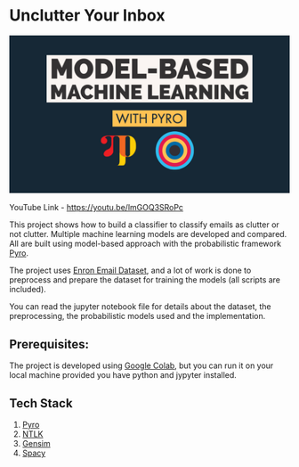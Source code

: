 # Unclutter Your Inbox

![YT](./YT.jpg)

YouTube Link - https://youtu.be/lmGOQ3SRoPc

This project shows how to build a classifier to classify emails as clutter or not clutter. Multiple machine learning models are developed and compared. All are built using model-based approach with the probabilistic framework [Pyro](https://pyro.ai/).

The project uses [Enron Email Dataset](http://www.cs.cmu.edu/~enron/), and a lot of work is done to preprocess and prepare the dataset for training the models (all scripts are included).

You can read the jupyter notebook file for details about the dataset, the preprocessing, the probabilistic models used and the implementation.

## Prerequisites:

The project is developed using [Google Colab](https://research.google.com/colaboratory/), but you can run it on your local machine provided you have python and jypyter installed.

## Tech Stack

1. [Pyro](https://pyro.ai/)
2. [NTLK](https://www.nltk.org/)
3. [Gensim](https://radimrehurek.com/gensim/)
4. [Spacy](https://spacy.io/)